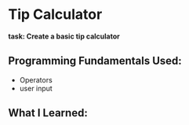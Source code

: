 # Tip Calculator

**task: Create a basic tip calculator**

## Programming Fundamentals Used:

- Operators
- user input

## What I Learned: